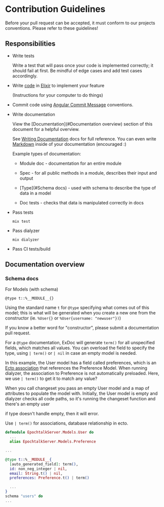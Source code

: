 # Contribution Guidelines

Before your pull request can be accepted, it must conform to our projects
conventions.  Please refer to these guidelines!

## Responsibilities

* Write tests

  Write a test that will pass once your code is implemented correctly;
  it should fail at first.  Be mindful of edge cases and add test cases
  accordingly.

* Write [code](https://en.wikipedia.org/wiki/Computer_programming)
  in [Elixir](https://elixir-lang.org/) to implement your feature

  (Instructions for your computer to do things)

* Commit code using [Angular Commit Message](https://gist.github.com/brianclements/841ea7bffdb01346392c)
  conventions.

* Write documentation

  View the [Documentation](#Documentation overview) section of this document for a
  helpful overview.

  See [Writing Documentation](https://hexdocs.pm/elixir/1.13/writing-documentation.html)
  docs for full reference.
  You can even write [Markdown](https://hexdocs.pm/elixir/1.13/writing-documentation.html#markdown)
  inside of your documentation (encouraged :)

  Example types of documentation:

  * Module doc - documentation for an entire module

  * Spec - for all public methods in a module, describes their input and output

  * [Type](#Schema docs) - used with schema to describe the type of data in a model

  * Doc tests - checks that data is manipulated correctly in docs

* Pass tests

  `mix test`

* Pass dialyzer

  `mix dialyzer`

* Pass CI tests/build

## Documentation overview


### Schema docs

For Models (with schema)

`@type t::%__MODULE__{}`

Using the standard name `t` for `@type` specifying what comes out of this
model; this is what will be generated when you create a new one from the
constructor (ie. `%User{}` or `%User{username: "newuser"})`)

If you know a better word for "constructor", please submit a documentation pull
request.

For a `@type` documentation, ExDoc will generate `term()` for all unspecified
fields, which matches all values.  You can overload the field to specify the
type, using `| term()` or `| nil` in case an empty model is needed.

In this example, the User model has a field called preferences, which is an
[Ecto association](https://hexdocs.pm/ecto/2.2.11/associations.html) that
references the Preference Model.  When running dialyzer, the association to
Preference is not automatically preloaded.  Here, we use `| term()` to get it to
match any value?

When you call changeset you pass an empty User model and a map of attributes to
populate the model with.  Initially, the User model is empty and dialyzer checks
all code paths, so it's running the changeset function and there's an empty user

if type doesn't handle empty, then it will error.

Use `| term()` for associations, database relationship in ecto.

```elixir
defmodule EpochtalkServer.Models.User do
  ...
  alias EpochtalkServer.Models.Preference

...

@type t::%__MODULE__{
  [auto_generated_field]: term(),
  id: non_neg_integer | nil,
  email: String.t() | nil,
  preferences: Preference.t() | term()

  ...
}
schema "users" do
...
```
